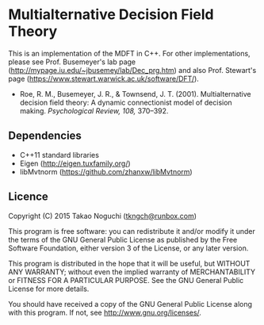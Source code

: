 # Multialternative Decision Field Theory

This is an implementation of the MDFT in C++. For other implementations, please
see Prof. Busemeyer's lab page (http://mypage.iu.edu/~jbusemey/lab/Dec_prg.htm)
and also Prof. Stewart's page (https://www.stewart.warwick.ac.uk/software/DFT/).

- Roe, R. M., Busemeyer, J. R., & Townsend, J. T. (2001). Multialternative
  decision field theory: A dynamic connectionist model of decision making.
  *Psychological Review, 108,* 370–392.


## Dependencies

- C++11 standard libraries
- Eigen (http://eigen.tuxfamily.org/)
- libMvtnorm (https://github.com/zhanxw/libMvtnorm)


## Licence

Copyright (C) 2015 Takao Noguchi (tkngch@runbox.com)

This program is free software: you can redistribute it and/or modify it under
the terms of the GNU General Public License as published by the Free Software
Foundation, either version 3 of the License, or any later version.

This program is distributed in the hope that it will be useful, but WITHOUT
ANY WARRANTY; without even the implied warranty of MERCHANTABILITY or FITNESS
FOR A PARTICULAR PURPOSE.  See the GNU General Public License for more
details.

You should have received a copy of the GNU General Public License along with
this program.  If not, see <http://www.gnu.org/licenses/>.
